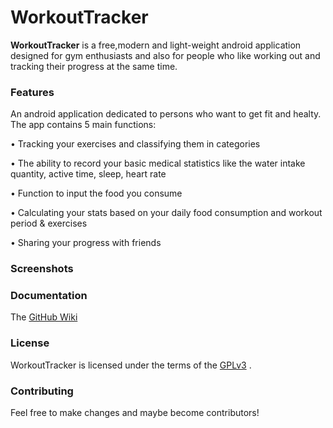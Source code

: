 # WorkoutTracker

**WorkoutTracker** is a free,modern and light-weight android application designed for gym enthusiasts and also for people who  like working out and tracking their progress at the same time.

### Features

An android application dedicated to persons who want to get fit and healty. 
The app contains 5 main functions:

• Tracking your exercises and classifying them in categories

• The ability to record your basic medical statistics like the water intake quantity, active time, sleep, heart rate

• Function to input the food you consume

• Calculating your stats based on your daily food consumption and workout period & exercises

• Sharing your progress with friends

### Screenshots



### Documentation

The [GitHub Wiki](https://github.com/Kira060200/WorkoutTracker/wiki)

### License

WorkoutTracker is licensed under the terms of the [GPLv3](LICENSE) .

### Contributing

Feel free to make changes and maybe become contributors!

